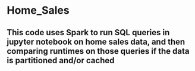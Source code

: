 # Home_Sales
## This code uses Spark to run SQL queries in jupyter notebook on home sales data, and then comparing runtimes on those queries if the data is partitioned and/or cached
